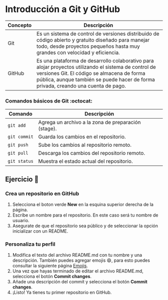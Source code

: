 # Introducción a Git y GitHub

Concepto | Descripción
--- | ---
Git | Es un sistema de control de versiones distribuido de código abierto y gratuito diseñado para manejar todo, desde proyectos pequeños hasta muy grandes con velocidad y eficiencia.
GitHub | Es una plataforma de desarrollo colaborativo para alojar proyectos utilizando el sistema de control de versiones Git. El código se almacena de forma pública, aunque también se puede hacer de forma privada, creando una cuenta de pago.

### Comandos básicos de Git :octocat:
Comando | Descripción
--- | ---
`git add` | Agrega un archivo a la zona de preparación (stage).
`git commit` | Guarda los cambios en el repositorio.
`git push` | Sube los cambios al repositorio remoto.
`git pull` | Descarga los cambios del repositorio remoto.
`git status` | Muestra el estado actual del repositorio.

## Ejercicio :pencil:

### Crea un repositorio en GitHub

1. Selecciona el boton verde **New** en la esquina superior derecha de la página.
2. Escríbe un nombre para el repositorio. En este caso será tu nombre de usuario.
3. Asegurate de que el repositorio sea público y de seleccionar la opción inicializar con un README.

### Personaliza tu perfil

1. Modifica el texto del archivo README.md con tu nombre y una descripción. También puedes agregar emojis :smile:, para esto puedes consultar la siguiente página [Emojis](https://gist.github.com/rxaviers/7360908).
2. Una vez que hayas terminado de editar el archivo README.md, selecciona el botón **Commit changes**.
3. Añade una descripción del commit y selecciona el botón **Commit changes**.
4. ¡Listo! Ya tienes tu primer repositorio en GitHub.
